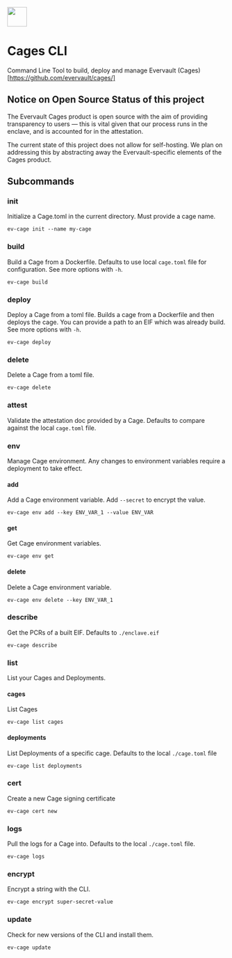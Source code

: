 <a href="https://evervault.com/cages"><img src="https://evervault.com/images/logo-color.svg" height="45" /></a>

# Cages CLI

Command Line Tool to build, deploy and manage Evervault (Cages)[https://github.com/evervault/cages/]

## Notice on Open Source Status of this project
The Evervault Cages product is open source with the aim of providing transparency to users — this is vital given that our process runs in the enclave, and is accounted for in the attestation.

The current state of this project does not allow for self-hosting. We plan on addressing this by abstracting away the Evervault-specific elements of the Cages product.

## Subcommands

### init

Initialize a Cage.toml in the current directory. Must provide a cage name.

`ev-cage init --name my-cage`

### build

Build a Cage from a Dockerfile. Defaults to use local `cage.toml` file for configuration. See more options with `-h`.

`ev-cage build`

### deploy

Deploy a Cage from a toml file. Builds a cage from a Dockerfile and then deploys the cage. You can provide a path to an EIF which was already build. See more options with `-h`.

`ev-cage deploy`

### delete

Delete a Cage from a toml file.

`ev-cage delete`

### attest

Validate the attestation doc provided by a Cage. Defaults to compare against the local `cage.toml` file.

### env

Manage Cage environment. Any changes to environment variables require a deployment to take effect.

#### add

Add a Cage environment variable. Add `--secret` to encrypt the value.

`ev-cage env add --key ENV_VAR_1 --value ENV_VAR`

#### get

Get Cage environment variables.

`ev-cage env get`

#### delete

Delete a Cage environment variable. 

`ev-cage env delete --key ENV_VAR_1`

### describe

Get the PCRs of a built EIF. Defaults to `./enclave.eif`

`ev-cage describe `

### list

List your Cages and Deployments.

#### cages

List Cages

`ev-cage list cages`

#### deployments

List Deployments of a specific cage. Defaults to the local `./cage.toml` file

`ev-cage list deployments`

### cert

Create a new Cage signing certificate

`ev-cage cert new`

### logs

Pull the logs for a Cage into. Defaults to the local `./cage.toml` file.

`ev-cage logs`

### encrypt

Encrypt a string with the CLI.

`ev-cage encrypt super-secret-value`

### update

Check for new versions of the CLI and install them.

`ev-cage update`

